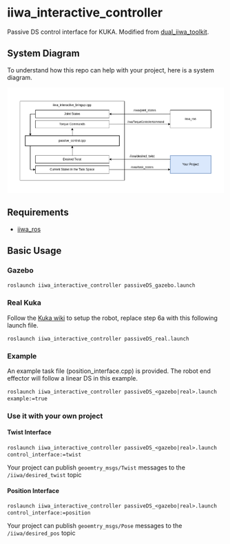 # iiwa_interactive_controller

Passive DS control interface for KUKA. Modified from [dual_iiwa_toolkit](https://github.com/penn-figueroa-lab/dual_iiwa_toolkit).


## System Diagram
To understand how this repo can help with your project, here is a system diagram.

![system-flowchart](media/flowchart.png)

## Requirements

- [iiwa_ros](https://github.com/penn-figueroa-lab/iiwa_ros)

## Basic Usage

### Gazebo

```
roslaunch iiwa_interactive_controller passiveDS_gazebo.launch
```


### Real Kuka
Follow the [Kuka wiki](https://github.com/penn-figueroa-lab/lab_wiki/wiki/Kuka) to setup the robot, replace step 6a with this following launch file.

```
roslaunch iiwa_interactive_controller passiveDS_real.launch
```

### Example
An example task file (position_interface.cpp) is provided. The robot end effector will follow a linear DS in this example.
```
roslaunch iiwa_interactive_controller passiveDS_<gazebo|real>.launch example:=true
```


### Use it with your own project

#### Twist Interface
```
roslaunch iiwa_interactive_controller passiveDS_<gazebo|real>.launch control_interface:=twist
```

Your project can publish ```geoemtry_msgs/Twist``` messages to the ```/iiwa/desired_twist``` topic


#### Position Interface
```
roslaunch iiwa_interactive_controller passiveDS_<gazebo|real>.launch control_interface:=position
```

Your project can publish ```geoemtry_msgs/Pose``` messages to the ```/iiwa/desired_pos``` topic


